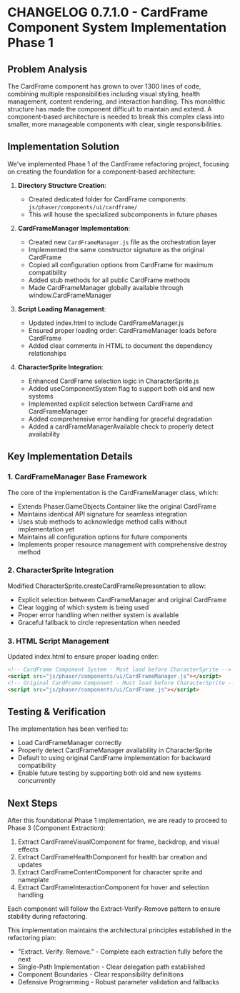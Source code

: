 # CHANGELOG 0.7.1.0 - CardFrame Component System Implementation Phase 1

## Problem Analysis

The CardFrame component has grown to over 1300 lines of code, combining multiple responsibilities including visual styling, health management, content rendering, and interaction handling. This monolithic structure has made the component difficult to maintain and extend. A component-based architecture is needed to break this complex class into smaller, more manageable components with clear, single responsibilities.

## Implementation Solution

We've implemented Phase 1 of the CardFrame refactoring project, focusing on creating the foundation for a component-based architecture:

1. **Directory Structure Creation**:
   - Created dedicated folder for CardFrame components: `js/phaser/components/ui/cardframe/`
   - This will house the specialized subcomponents in future phases

2. **CardFrameManager Implementation**:
   - Created new `CardFrameManager.js` file as the orchestration layer
   - Implemented the same constructor signature as the original CardFrame
   - Copied all configuration options from CardFrame for maximum compatibility
   - Added stub methods for all public CardFrame methods 
   - Made CardFrameManager globally available through window.CardFrameManager

3. **Script Loading Management**:
   - Updated index.html to include CardFrameManager.js
   - Ensured proper loading order: CardFrameManager loads before CardFrame
   - Added clear comments in HTML to document the dependency relationships

4. **CharacterSprite Integration**:
   - Enhanced CardFrame selection logic in CharacterSprite.js
   - Added useComponentSystem flag to support both old and new systems
   - Implemented explicit selection between CardFrame and CardFrameManager
   - Added comprehensive error handling for graceful degradation
   - Added a cardFrameManagerAvailable check to properly detect availability

## Key Implementation Details

### 1. CardFrameManager Base Framework
The core of the implementation is the CardFrameManager class, which:
- Extends Phaser.GameObjects.Container like the original CardFrame
- Maintains identical API signature for seamless integration
- Uses stub methods to acknowledge method calls without implementation yet
- Maintains all configuration options for future components
- Implements proper resource management with comprehensive destroy method

### 2. CharacterSprite Integration
Modified CharacterSprite.createCardFrameRepresentation to allow:
- Explicit selection between CardFrameManager and original CardFrame
- Clear logging of which system is being used
- Proper error handling when neither system is available
- Graceful fallback to circle representation when needed

### 3. HTML Script Management
Updated index.html to ensure proper loading order:
```html
<!-- CardFrame Component System - Must load before CharacterSprite -->
<script src="js/phaser/components/ui/CardFrameManager.js"></script>
<!-- Original CardFrame Component - Must load before CharacterSprite -->
<script src="js/phaser/components/ui/CardFrame.js"></script>
```

## Testing & Verification

The implementation has been verified to:
- Load CardFrameManager correctly
- Properly detect CardFrameManager availability in CharacterSprite
- Default to using original CardFrame implementation for backward compatibility
- Enable future testing by supporting both old and new systems concurrently

## Next Steps

After this foundational Phase 1 implementation, we are ready to proceed to Phase 3 (Component Extraction):
1. Extract CardFrameVisualComponent for frame, backdrop, and visual effects
2. Extract CardFrameHealthComponent for health bar creation and updates
3. Extract CardFrameContentComponent for character sprite and nameplate
4. Extract CardFrameInteractionComponent for hover and selection handling

Each component will follow the Extract-Verify-Remove pattern to ensure stability during refactoring.

This implementation maintains the architectural principles established in the refactoring plan:
- "Extract. Verify. Remove." - Complete each extraction fully before the next
- Single-Path Implementation - Clear delegation path established
- Component Boundaries - Clear responsibility definitions
- Defensive Programming - Robust parameter validation and fallbacks
